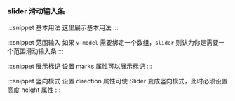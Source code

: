### slider 滑动输入条

:::snippet
基本用法
这里展示基本用法
<SliderBase/>
:::

:::snippet
范围输入
如果 `v-model` 需要绑定一个数组，`slider` 则认为你是需要一个范围滑动输入条
<SliderRange/>
:::

:::snippet
展示标记
设置 marks 属性可以展示标记
<SliderMarks/>
:::

:::snippet
竖向模式
设置 direction 属性可使 Slider 变成竖向模式，此时必须设置高度 height 属性
<SliderVertical/>
:::
